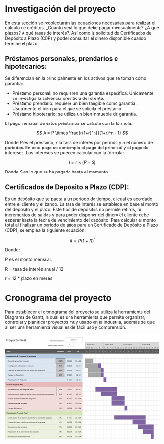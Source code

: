 # Investigación del proyecto #
En esta sección se recolectarán las ecuaciones necesarias para realizar el cálculo de créditos. ¿Cuánto será lo que debe pagar mensualmente? ¿A qué plazos? A qué tasas de interés?. Así como la solicitud de Certificados de Depósito a Plazo (CDP) y poder consultar el dinero disponible cuando termine el plazo.

## Préstamos personales, prendarios e hipotecarios: ##
Se diferencian en la principalmente en los activos que se toman como garantía:
- Préstamo personal: no requieren una garantía específica. Únicamente se investiga la solvencia crediticia del cliente.
- Préstamo prendario: requiere un bien tangible como garantía. Usualmente el bien para el que se solicita el préstamo
- Préstamo hipotecario: se utiliza un bien inmueble de garantía.

El pago mensual de estos préstamos se calcula con la fórmula:

$$ A = P \times \frac{r(1+r)^n}{(1+r)^n - 1} $$

Donde $P$ es el préstamo, $r$ la tasa de interés por periodo y $n$ el número de periodos. En este pago se contempla el pago del principal y el pago de intereses. Los intereses se pueden calcular con la fórmula:

$$
I = r\times(P - S)
$$

Donde $S$ es lo que se ha pagado hasta el momento.
## Certificados de Depósito a Plazo (CDP): ##
Es un depósito que se pacta a un periodo de tiempo, el cual es acordado entre el
cliente y el banco. La tasa de interés se establece en base al monto del depósito y
el plazo. Este tipo de depósitos no permite retiros, ni incrementos de saldos y para
poder disponer del dinero el cliente debe esperar hasta la fecha de vencimiento del
depósito.
Para calcular el monto total al finalizar un periodo de años para un Certificado de Depósito a Plazo (CDP), se emplea la siguiente ecuación:

$$ A = P(1 + R)^r $$

Donde:

P es el monto mensual.

R = tasa de interés anual / 12 

r = 12 * plazo en meses


# Cronograma del proyecto #

Para establecer el cronograma del proyecto se utiliza la herramienta del Diagrama de Gantt, la cual es una herramienta que permite organizar, controlar y planificar proyectos muy usado en la industria, además de que al ser una herramienta visual es de fácil uso y comprensión.

![Cronograma del proyecto](images/Cronograma_v1.PNG)
